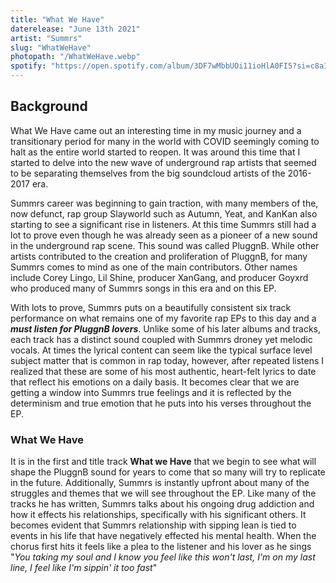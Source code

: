 ```yaml
---
title: "What We Have"
daterelease: "June 13th 2021"
artist: "Summrs"
slug: "WhatWeHave"
photopath: "/WhatWeHave.webp"
spotify: "https://open.spotify.com/album/3DF7wMbbUOi11ioHlA0FI5?si=c8a16f1bd83e4150"
---
```


## Background

What We Have came out an interesting time in my music journey and a transitionary period for many in the world with COVID seemingly coming to halt as the entire world started to reopen. It was around this time that I started to delve into the new wave of underground rap artists that seemed to be separating themselves from the big soundcloud artists of the 2016-2017 era. 

Summrs career was beginning to gain traction, with many members of the, now defunct, rap group Slayworld such as Autumn, Yeat, and KanKan also starting to see a significant rise in listeners. At this time Summrs still had a lot to prove even though he was already seen as a pioneer of a new sound in the underground rap scene. This sound was called PluggnB. While other artists contributed to the creation and proliferation of PluggnB, for many Summrs comes to mind as one of the main contributors. Other names include Corey Lingo, Lil Shine, producer XanGang, and producer Goyxrd who produced many of Summrs songs in this era and on this EP.

With lots to prove, Summrs puts on a beautifully consistent six track performance on what remains one of my favorite rap EPs to this day and a **_must listen for PluggnB lovers_**. Unlike some of his later albums and tracks, each track has a distinct sound coupled with Summrs droney yet melodic vocals. At times the lyrical content can seem like the typical surface level subject matter that is common in rap today, however, after repeated listens I realized that these are some of his most authentic, heart-felt lyrics to date that reflect his emotions on a daily basis. It becomes clear that we are getting a window into Summrs true feelings and it is reflected by the determinism and true emotion that he puts into his verses throughout the EP.

### What We Have

It is in the first and title track **What we Have** that we begin to see what will shape the PluggnB sound for years to come that so many will try to replicate in the future. Additionally, Summrs is instantly upfront about many of the struggles and themes that we will see throughout the EP. Like many of the tracks he has written, Summrs talks about his ongoing drug addiction and how it effects his relationships, specifically with his significant others. It becomes evident that Summrs relationship with sipping lean is tied to events in his life that have negatively effected his mental health. When the chorus first hits it feels like a plea to the listener and his lover as he sings "_You taking my soul and I know you feel like this won't last, I'm on my last line, I feel like I'm sippin' it too fast_"


